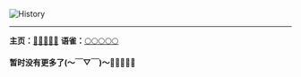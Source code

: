 ![History](https://metrics.lecoq.io/kasaki-nozomi?template=classic&base.metadata=0&isocalendar=1&languages=1&base=header%2C%20activity%2C%20community%2C%20repositories%2C%20metadata&base.indepth=false&base.hireable=false&isocalendar=false&isocalendar.duration=full-year&languages=false&languages.limit=8&languages.threshold=0%25&languages.other=false&languages.colors=github&languages.sections=most-used&languages.indepth=false&languages.analysis.timeout=15&languages.categories=markup%2C%20programming&languages.recent.categories=markup%2C%20programming&languages.recent.load=300&languages.recent.days=14&config.timezone=Asia%2FShanghai)
***
**主页：**[🌙🌙🌙🌙🌙](https://www.aozakiaoko.cn/)
**语雀：**[🌕🌕🌕🌕🌕](https://www.yuque.com/yingyuying)

**暂时没有更多了(～￣▽￣)～**🐸🐸🐸🐸🐸
